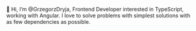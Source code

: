 👋 Hi, I’m @GrzegorzDryja, Frontend Developer interested in TypeScript, working with Angular. I love to solve problems with simplest solutions with as few dependencies as possible.

<!---
GrzegorzDryja/GrzegorzDryja is a ✨ special ✨ repository because its `README.md` (this file) appears on your GitHub profile.
You can click the Preview link to take a look at your changes.
--->
